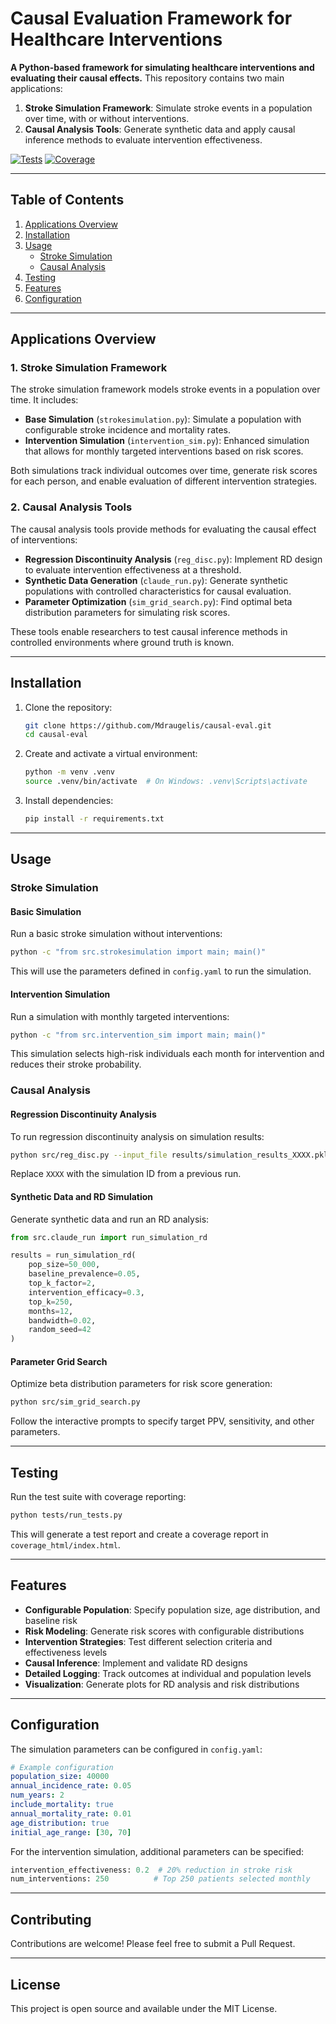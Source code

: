 # Causal Evaluation Framework for Healthcare Interventions

**A Python-based framework for simulating healthcare interventions and evaluating their causal effects.** This repository contains two main applications:

1. **Stroke Simulation Framework**: Simulate stroke events in a population over time, with or without interventions.
2. **Causal Analysis Tools**: Generate synthetic data and apply causal inference methods to evaluate intervention effectiveness.

[![Tests](https://img.shields.io/badge/tests-passing-brightgreen.svg)](tests/)
[![Coverage](https://img.shields.io/badge/coverage-42%25-yellow.svg)](tests/run_tests.py)

---

## Table of Contents

1. [Applications Overview](#applications-overview)
2. [Installation](#installation)
3. [Usage](#usage)
   - [Stroke Simulation](#stroke-simulation)
   - [Causal Analysis](#causal-analysis)
4. [Testing](#testing)
5. [Features](#features)
6. [Configuration](#configuration)

---

## Applications Overview

### 1. Stroke Simulation Framework

The stroke simulation framework models stroke events in a population over time. It includes:

- **Base Simulation** (`strokesimulation.py`): Simulate a population with configurable stroke incidence and mortality rates.
- **Intervention Simulation** (`intervention_sim.py`): Enhanced simulation that allows for monthly targeted interventions based on risk scores.

Both simulations track individual outcomes over time, generate risk scores for each person, and enable evaluation of different intervention strategies.

### 2. Causal Analysis Tools

The causal analysis tools provide methods for evaluating the causal effect of interventions:

- **Regression Discontinuity Analysis** (`reg_disc.py`): Implement RD design to evaluate intervention effectiveness at a threshold.
- **Synthetic Data Generation** (`claude_run.py`): Generate synthetic populations with controlled characteristics for causal evaluation.
- **Parameter Optimization** (`sim_grid_search.py`): Find optimal beta distribution parameters for simulating risk scores.

These tools enable researchers to test causal inference methods in controlled environments where ground truth is known.

---

## Installation

1. Clone the repository:
   ```bash
   git clone https://github.com/Mdraugelis/causal-eval.git
   cd causal-eval
   ```

2. Create and activate a virtual environment:
   ```bash
   python -m venv .venv
   source .venv/bin/activate  # On Windows: .venv\Scripts\activate
   ```

3. Install dependencies:
   ```bash
   pip install -r requirements.txt
   ```

---

## Usage

### Stroke Simulation

#### Basic Simulation

Run a basic stroke simulation without interventions:

```bash
python -c "from src.strokesimulation import main; main()"
```

This will use the parameters defined in `config.yaml` to run the simulation.

#### Intervention Simulation

Run a simulation with monthly targeted interventions:

```bash
python -c "from src.intervention_sim import main; main()"
```

This simulation selects high-risk individuals each month for intervention and reduces their stroke probability.

### Causal Analysis

#### Regression Discontinuity Analysis

To run regression discontinuity analysis on simulation results:

```bash
python src/reg_disc.py --input_file results/simulation_results_XXXX.pkl
```

Replace `XXXX` with the simulation ID from a previous run.

#### Synthetic Data and RD Simulation

Generate synthetic data and run an RD analysis:

```python
from src.claude_run import run_simulation_rd

results = run_simulation_rd(
    pop_size=50_000,
    baseline_prevalence=0.05,
    top_k_factor=2,
    intervention_efficacy=0.3,
    top_k=250,
    months=12,
    bandwidth=0.02,
    random_seed=42
)
```

#### Parameter Grid Search

Optimize beta distribution parameters for risk score generation:

```bash
python src/sim_grid_search.py
```

Follow the interactive prompts to specify target PPV, sensitivity, and other parameters.

---

## Testing

Run the test suite with coverage reporting:

```bash
python tests/run_tests.py
```

This will generate a test report and create a coverage report in `coverage_html/index.html`.

---

## Features

- **Configurable Population**: Specify population size, age distribution, and baseline risk
- **Risk Modeling**: Generate risk scores with configurable distributions
- **Intervention Strategies**: Test different selection criteria and effectiveness levels
- **Causal Inference**: Implement and validate RD designs
- **Detailed Logging**: Track outcomes at individual and population levels
- **Visualization**: Generate plots for RD analysis and risk distributions

---

## Configuration

The simulation parameters can be configured in `config.yaml`:

```yaml
# Example configuration
population_size: 40000
annual_incidence_rate: 0.05
num_years: 2
include_mortality: true
annual_mortality_rate: 0.01
age_distribution: true
initial_age_range: [30, 70]
```

For the intervention simulation, additional parameters can be specified:

```python
intervention_effectiveness: 0.2  # 20% reduction in stroke risk
num_interventions: 250          # Top 250 patients selected monthly
```

---

## Contributing

Contributions are welcome! Please feel free to submit a Pull Request.

---

## License

This project is open source and available under the MIT License.
